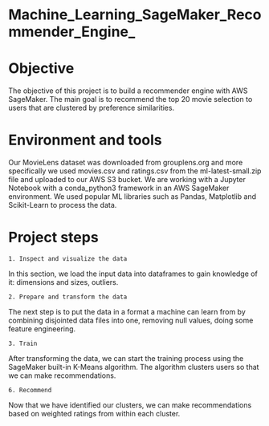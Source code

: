 # Machine_Learning_SageMaker_Recommender_Engine_








# Objective

The objective of this project is to build a recommender engine with AWS SageMaker. The main goal is to recommend the top 20 movie selection to users that are clustered by preference similarities.

# Environment and tools

Our MovieLens dataset was downloaded from grouplens.org and more specifically we used movies.csv and ratings.csv from the ml-latest-small.zip file and uploaded to our AWS S3 bucket. We are working with a Jupyter Notebook with a conda_python3 framework in an AWS SageMaker environment. We used popular ML libraries such as Pandas, Matplotlib and Scikit-Learn to process the data.

# Project steps

	1. Inspect and visualize the data
	
In this section, we load the input data into dataframes to gain knowledge of it: dimensions and sizes, outliers.

	2. Prepare and transform the data

The next step is to put the data in a format a machine can learn from by combining disjointed data files into one, removing null values, doing some feature engineering.

	3. Train
	
After transforming the data, we can start the training process using the SageMaker built-in K-Means algorithm. The algorithm clusters users so that we can make recommendations. 

	6. Recommend
	
Now that we have identified our clusters, we can make recommendations based on weighted ratings from within each cluster. 
